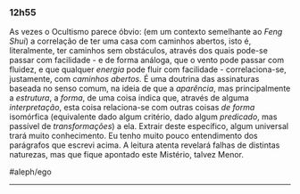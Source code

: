 ### $\text{12h55}$
As vezes o Ocultismo parece óbvio: (em um contexto semelhante ao *Feng Shui*) a correlação de ter uma casa com caminhos abertos, isto é, literalmente, ter caminhos sem obstáculos, através dos quais pode-se passar com facilidade - e de forma análoga, que o vento pode passar com fluidez, e que qualquer *energia* pode fluir com facilidade - correlaciona-se, justamente, com *caminhos abertos.*
É uma doutrina das assinaturas baseada no senso comum, na ideia de que a *aparência*, mas principalmente a *estrutura*, a *forma*, de uma coisa indica que, através de alguma *interpretação*, esta coisa relaciona-se com outras coisas *de forma* isomórfica (equivalente dado algum critério, dado algum *predicado*, mas passível de *transformações*) a ela.
Extrair deste específico, algum universal trará muito conhecimento. Eu tenho muito pouco entendimento dos parágrafos que escrevi acima. A leitura atenta revelará falhas de distintas naturezas, mas que fique apontado este Mistério, talvez Menor.

#aleph/ego 

---
